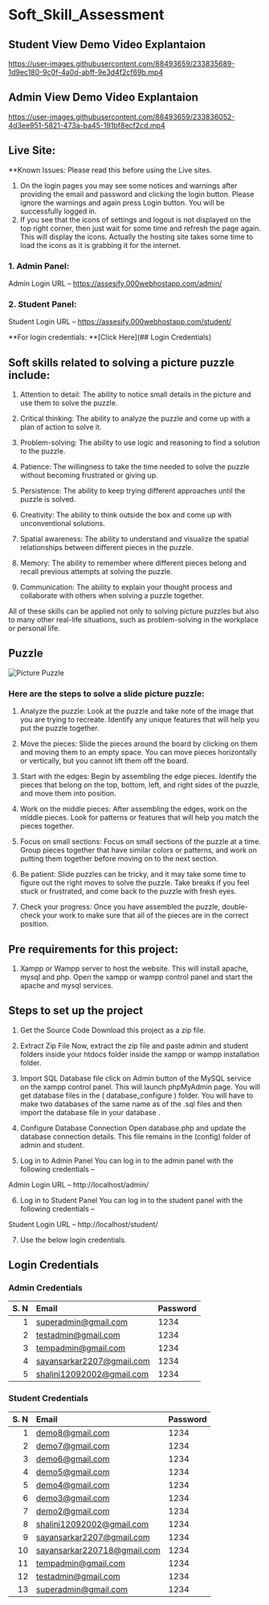 # Soft_Skill_Assessment


## Student View Demo Video Explantaion
https://user-images.githubusercontent.com/88493659/233835689-1d9ec180-9c0f-4a0d-abff-9e3d4f2cf69b.mp4


## Admin View Demo Video Explantaion
https://user-images.githubusercontent.com/88493659/233836052-4d3ee951-5821-473a-ba45-191bf8ecf2cd.mp4


## Live Site:
**Known Issues:
Please read this before using the Live sites.
1. On the login pages you may see some notices and warnings after providing the email and password and clicking the login button. Please ignore the warnings and again press Login button. You will be successfully logged in.
2. If you see that the icons of settings and logout is not displayed on the top right corner, then just wait for some time and refresh the page again. This will display the icons. Actually the hosting site takes some time to load the icons as it is grabbing it for the internet.

### 1. Admin Panel:
Admin Login URL – https://assesify.000webhostapp.com/admin/

### 2. Student Panel:
Student Login URL – https://assesify.000webhostapp.com/student/

**For login credentials: **[Click Here](## Login Credentials)


## Soft skills related to solving a picture puzzle include:

1. Attention to detail: The ability to notice small details in the picture and use them to solve the puzzle.

2. Critical thinking: The ability to analyze the puzzle and come up with a plan of action to solve it.

3. Problem-solving: The ability to use logic and reasoning to find a solution to the puzzle.

4. Patience: The willingness to take the time needed to solve the puzzle without becoming frustrated or giving up.

5. Persistence: The ability to keep trying different approaches until the puzzle is solved.

6. Creativity: The ability to think outside the box and come up with unconventional solutions.

7. Spatial awareness: The ability to understand and visualize the spatial relationships between different pieces in the puzzle.

8. Memory: The ability to remember where different pieces belong and recall previous attempts at solving the puzzle.

9. Communication: The ability to explain your thought process and collaborate with others when solving a puzzle together.

All of these skills can be applied not only to solving picture puzzles but also to many other real-life situations, such as problem-solving in the workplace or personal life.


## Puzzle

![Picture Puzzle](https://user-images.githubusercontent.com/88493659/233836628-4d484583-a008-4e67-a99e-b941cd4bfe98.png)
 
### Here are the steps to solve a slide picture puzzle:

1. Analyze the puzzle: Look at the puzzle and take note of the image that you are trying to recreate. Identify any unique features that will help you put the puzzle together.

2. Move the pieces: Slide the pieces around the board by clicking on them and moving them to an empty space. You can move pieces horizontally or vertically, but you cannot lift them off the board.

3. Start with the edges: Begin by assembling the edge pieces. Identify the pieces that belong on the top, bottom, left, and right sides of the puzzle, and move them into position.

4. Work on the middle pieces: After assembling the edges, work on the middle pieces. Look for patterns or features that will help you match the pieces together.

5. Focus on small sections: Focus on small sections of the puzzle at a time. Group pieces together that have similar colors or patterns, and work on putting them together before moving on to the next section.

6. Be patient: Slide puzzles can be tricky, and it may take some time to figure out the right moves to solve the puzzle. Take breaks if you feel stuck or frustrated, and come back to the puzzle with fresh eyes.

7. Check your progress: Once you have assembled the puzzle, double-check your work to make sure that all of the pieces are in the correct position.



## Pre requirements for this project:

1. Xampp or Wampp server to host the website.
This will install apache, mysql and php.
Open the xampp or wampp control panel and start the apache and mysql services.


## Steps to set up the project

1. Get the Source Code
Download this project as a zip file.

2. Extract Zip File
Now, extract the zip file and paste admin and student folders inside your htdocs folder inside the xampp or wampp installation folder.

3. Import SQL Database file
click on Admin button of the MySQL service on the xampp control panel. This will launch phpMyAdmin page.
You will get database files in the ( database_configure ) folder. You will have to make two databases of the same name as of the .sql files and then import the database file in your database .

4. Configure Database Connection
Open database.php and update the database connection details. This file remains in the (config) folder of admin and student.

5. Log in to Admin Panel
You can log in to the admin panel with the following credentials –

Admin Login URL – http://localhost/admin/

6. Log in to Student Panel
You can log in to the student panel with the following credentials –

Student Login URL – http://localhost/student/

7. Use the below login credentials.

## Login Credentials

### Admin Credentials

| S. N | Email                        | Password  |
| ---: | :---------------------------| :-------- |
|   1  | superadmin@gmail.com        | 1234  |
|   2  | testadmin@gmail.com         | 1234  |
|   3  | tempadmin@gmail.com         | 1234  |
|   4  | sayansarkar2207@gmail.com   | 1234  |
|   5  | shalini12092002@gmail.com   | 1234  |


### Student Credentials

| S. N | Email                        | Password |
| ---: | :---------------------------| :------- |
|   1  | demo8@gmail.com             | 1234     |
|   2  | demo7@gmail.com             | 1234     |
|   3  | demo6@gmail.com             | 1234     |
|   4  | demo5@gmail.com             | 1234     |
|   5  | demo4@gmail.com             | 1234     |
|   6  | demo3@gmail.com             | 1234     |
|   7  | demo2@gmail.com             | 1234     |
|   8  | shalini12092002@gmail.com   | 1234     |
|   9  | sayansarkar2207@gmail.com   | 1234     |
|  10  | sayansarkar220718@gmail.com | 1234     |
|  11  | tempadmin@gmail.com         | 1234     |
|  12  | testadmin@gmail.com         | 1234     |
|  13  | superadmin@gmail.com        | 1234     |
